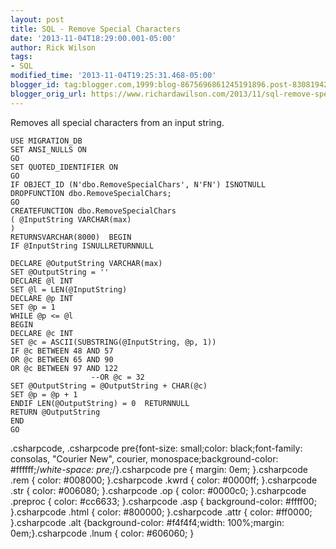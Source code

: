 ```yaml
---
layout: post
title: SQL - Remove Special Characters
date: '2013-11-04T18:29:00.001-05:00'
author: Rick Wilson
tags:
- SQL
modified_time: '2013-11-04T19:25:31.468-05:00'
blogger_id: tag:blogger.com,1999:blog-8675696861245191896.post-8308194263269342023
blogger_orig_url: https://www.richardawilson.com/2013/11/sql-remove-special-characters.html
---
```



Removes all special characters from an input string.

    USE MIGRATION_DB
    SET ANSI_NULLS ON
    GO
    SET QUOTED_IDENTIFIER ON
    GO
    IF OBJECT_ID (N'dbo.RemoveSpecialChars', N'FN') ISNOTNULL
    DROPFUNCTION dbo.RemoveSpecialChars;
    GO
    CREATEFUNCTION dbo.RemoveSpecialChars 
    ( @InputString VARCHAR(max) 
    )
    RETURNSVARCHAR(8000)  BEGIN
    IF @InputString ISNULLRETURNNULL
    
    DECLARE @OutputString VARCHAR(max)    
    SET @OutputString = ''
    DECLARE @l INT
    SET @l = LEN(@InputString)    
    DECLARE @p INT
    SET @p = 1
    WHILE @p <= @l
    BEGIN
    DECLARE @c INT
    SET @c = ASCII(SUBSTRING(@InputString, @p, 1))            
    IF @c BETWEEN 48 AND 57
    OR @c BETWEEN 65 AND 90
    OR @c BETWEEN 97 AND 122
                      --OR @c = 32                
    SET @OutputString = @OutputString + CHAR(@c)            
    SET @p = @p + 1
    ENDIF LEN(@OutputString) = 0  RETURNNULL
    RETURN @OutputString
    END
    GO

.csharpcode, .csharpcode pre{font-size: small;color: black;font-family: consolas, "Courier New", courier, monospace;background-color: #ffffff;/*white-space: pre;*/}.csharpcode pre { margin: 0em; }.csharpcode .rem { color: #008000; }.csharpcode .kwrd { color: #0000ff; }.csharpcode .str { color: #006080; }.csharpcode .op { color: #0000c0; }.csharpcode .preproc { color: #cc6633; }.csharpcode .asp { background-color: #ffff00; }.csharpcode .html { color: #800000; }.csharpcode .attr { color: #ff0000; }.csharpcode .alt {background-color: #f4f4f4;width: 100%;margin: 0em;}.csharpcode .lnum { color: #606060; }

